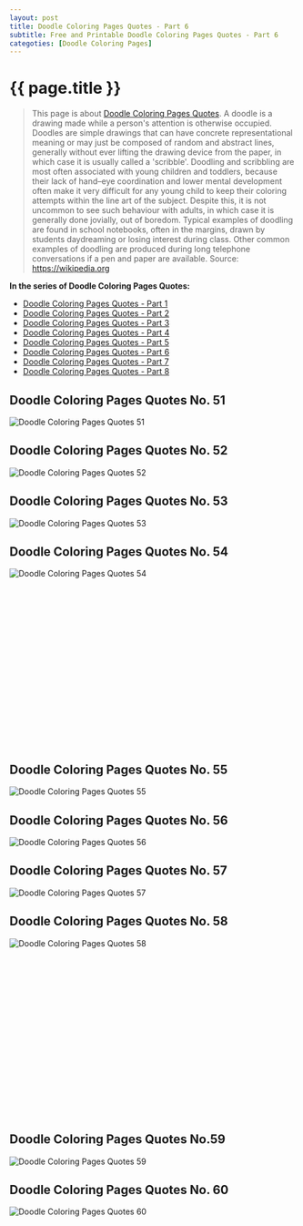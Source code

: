 ```yaml
---
layout: post
title: Doodle Coloring Pages Quotes - Part 6
subtitle: Free and Printable Doodle Coloring Pages Quotes - Part 6
categoties: [Doodle Coloring Pages]
---
```

{{ page.title }}
================
> This page is about [Doodle Coloring Pages Quotes](https://hoanghabelle.github.io/). A doodle is a drawing made while a person's attention is otherwise occupied. Doodles are simple drawings that can have concrete representational meaning or may just be composed of random and abstract lines, generally without ever lifting the drawing device from the paper, in which case it is usually called a 'scribble'. Doodling and scribbling are most often associated with young children and toddlers, because their lack of hand–eye coordination and lower mental development often make it very difficult for any young child to keep their coloring attempts within the line art of the subject. Despite this, it is not uncommon to see such behaviour with adults, in which case it is generally done jovially, out of boredom. Typical examples of doodling are found in school notebooks, often in the margins, drawn by students daydreaming or losing interest during class. Other common examples of doodling are produced during long telephone conversations if a pen and paper are available. Source: https://wikipedia.org

**In the series of Doodle Coloring Pages Quotes:**

* [Doodle Coloring Pages Quotes - Part 1](https://hoanghabelle.github.io/2017/11/13/Doodle-Coloring-Pages-Quotes-part-1.html)
* [Doodle Coloring Pages Quotes - Part 2](https://hoanghabelle.github.io/2017/11/13/Doodle-Coloring-Pages-Quotes-part-2.html)
* [Doodle Coloring Pages Quotes - Part 3](https://hoanghabelle.github.io/2017/11/13/Doodle-Coloring-Pages-Quotes-part-3.html)
* [Doodle Coloring Pages Quotes - Part 4](https://hoanghabelle.github.io/2017/11/13/Doodle-Coloring-Pages-Quotes-part-4.html)
* [Doodle Coloring Pages Quotes - Part 5](https://hoanghabelle.github.io/2017/11/13/Doodle-Coloring-Pages-Quotes-part-5.html)
* [Doodle Coloring Pages Quotes - Part 6](https://hoanghabelle.github.io/2017/11/13/Doodle-Coloring-Pages-Quotes-part-6.html)
* [Doodle Coloring Pages Quotes - Part 7](https://hoanghabelle.github.io/2017/11/13/Doodle-Coloring-Pages-Quotes-part-7.html)
* [Doodle Coloring Pages Quotes - Part 8](https://hoanghabelle.github.io/2017/11/13/Doodle-Coloring-Pages-Quotes-part-8.html)
## Doodle Coloring Pages Quotes No. 51
![Doodle Coloring Pages Quotes 51](https://hoanghabelle.github.io/img1/Doodle-Coloring-Pages-Quotes%20(51).jpg "Doodle Coloring Pages Quotes 51")

## Doodle Coloring Pages Quotes No. 52
![Doodle Coloring Pages Quotes 52](https://hoanghabelle.github.io/img1/Doodle-Coloring-Pages-Quotes%20(52).jpg "Doodle Coloring Pages Quotes 52")

## Doodle Coloring Pages Quotes No. 53
![Doodle Coloring Pages Quotes 53](https://hoanghabelle.github.io/img1/Doodle-Coloring-Pages-Quotes%20(53).jpg "Doodle Coloring Pages Quotes 53")

## Doodle Coloring Pages Quotes No. 54
![Doodle Coloring Pages Quotes 54](https://hoanghabelle.github.io/img1/Doodle-Coloring-Pages-Quotes%20(54).jpg "Doodle Coloring Pages Quotes 54")

<script async src="//pagead2.googlesyndication.com/pagead/js/adsbygoogle.js"></script><!-- Texxtonly --><ins class="adsbygoogle" style="display:inline-block;width:336px;height:280px" data-ad-client="ca-pub-6753140515841889" data-ad-slot="3207852233"></ins><script>(adsbygoogle = window.adsbygoogle || []).push({}); </script>

## Doodle Coloring Pages Quotes No. 55
![Doodle Coloring Pages Quotes 55](https://hoanghabelle.github.io/img1/Doodle-Coloring-Pages-Quotes%20(55).jpg "Doodle Coloring Pages Quotes 55")

## Doodle Coloring Pages Quotes No. 56
![Doodle Coloring Pages Quotes 56](https://hoanghabelle.github.io/img1/Doodle-Coloring-Pages-Quotes%20(56).jpg "Doodle Coloring Pages Quotes 56")

## Doodle Coloring Pages Quotes No. 57
![Doodle Coloring Pages Quotes 57](https://hoanghabelle.github.io/img1/Doodle-Coloring-Pages-Quotes%20(57).jpg "Doodle Coloring Pages Quotes 57")

## Doodle Coloring Pages Quotes No. 58
![Doodle Coloring Pages Quotes 58](https://hoanghabelle.github.io/img1/Doodle-Coloring-Pages-Quotes%20(58).jpg "Doodle Coloring Pages Quotes 58")

<script async src="//pagead2.googlesyndication.com/pagead/js/adsbygoogle.js"></script><!-- Texxtonly --><ins class="adsbygoogle" style="display:inline-block;width:336px;height:280px" data-ad-client="ca-pub-6753140515841889" data-ad-slot="3207852233"></ins><script>(adsbygoogle = window.adsbygoogle || []).push({}); </script>

## Doodle Coloring Pages Quotes No.59
![Doodle Coloring Pages Quotes 59](https://hoanghabelle.github.io/img1/Doodle-Coloring-Pages-Quotes%20(59).jpg "Doodle Coloring Pages Quotes 59")

## Doodle Coloring Pages Quotes No. 60
![Doodle Coloring Pages Quotes 60](https://hoanghabelle.github.io/img1/Doodle-Coloring-Pages-Quotes%20(60).jpg "Doodle Coloring Pages Quotes 60")

